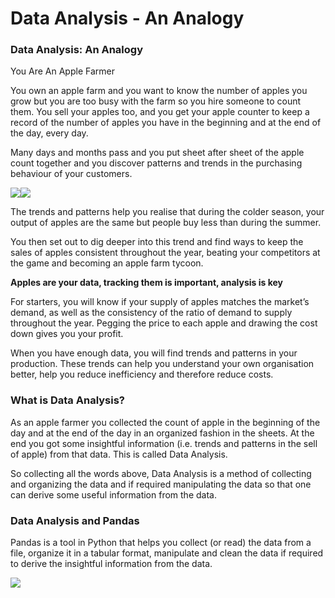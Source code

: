 # Data Analysis - An Analogy

### Data Analysis: An Analogy

You Are An Apple Farmer

You own an apple farm and you want to know the number of apples you grow but you are too busy with the farm so you hire someone to count them. You sell your apples too, and you get your apple counter to keep a record of the number of apples you have in the beginning and at the end of the day, every day. 

Many days and months pass and you put sheet after sheet of the apple count together and you discover patterns and trends in the purchasing behaviour of your customers.

![](https://lh6.googleusercontent.com/57u_YHw_m-BXis2ubdD2qTW1_yOop93z7vsvrqMv0ze-BmB37KA4PkLQNmMQf6EsKjZW4DPJCT47IctLZli4npicFhKBH3MleOPidbcbr2a8RAutKFqlu9QQ8QB8pntC1tqirzr0lhs=s0)![](https://lh3.googleusercontent.com/WBsQunTxc7vPNvkYi15ts_qUnoObFq2rZlyRvnHV8EXpsxBIb6_1-ir5mtKGtItjaNs5UtYSYpeAt5djtlUZ78DVEjoQ_GB_xdXK1gCQDpD1yU6RSC6HtufUX3Eqw-t5KYaEACyhYOA=s0)

The trends and patterns help you realise that during the colder season, your output of apples are the same but people buy less than during the summer. 

You then set out to dig deeper into this trend and find ways to keep the sales of apples consistent throughout the year, beating your competitors at the game and becoming an apple farm tycoon.

**Apples are your data, tracking them is important, analysis is key**

For starters, you will know if your supply of apples matches the market’s demand, as well as the consistency of the ratio of demand to supply throughout the year. Pegging the price to each apple and drawing the cost down gives you your profit. 

When you have enough data, you will find trends and patterns in your production. These trends can help you understand your own organisation better, help you reduce inefficiency and therefore reduce costs.

### What is Data Analysis?

As an apple farmer you collected the count of apple in the beginning of the day and at the end of the day in an organized fashion in the sheets. At the end you got some insightful information \(i.e. trends and patterns in the sell of apple\)  from that data. This is called Data Analysis.

So collecting all the words above, Data Analysis is a method of collecting and organizing the data and if required manipulating the data so that one can derive some useful information from the data.

### Data Analysis and Pandas

Pandas is a tool in Python that helps you collect \(or read\) the data from a file, organize it in a tabular format, manipulate and clean the data if required to derive the insightful information from the data.

![](https://lh6.googleusercontent.com/KRG41cR2I2qZcnFftciXzbocB2qdlUkTonbMOo3RS00lBe0pbhlRL84TkI1AzWNYhVt00l7fkqxpoKjc6Mky7XH0d1ObxsnkzoLKky2JGi_9E3YG34NzSWgEag4GlCwfJNnCmvHOxow=s0)

